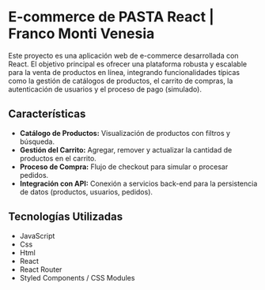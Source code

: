 # E-commerce de PASTA React | Franco Monti Venesia

Este proyecto es una aplicación web de e-commerce desarrollada con React. El objetivo principal es ofrecer una plataforma robusta y escalable para la venta de productos en línea, integrando funcionalidades típicas como la gestión de catálogos de productos, el carrito de compras, la autenticación de usuarios y el proceso de pago (simulado).


## Características

- **Catálogo de Productos:** Visualización de productos con filtros y búsqueda.
- **Gestión del Carrito:** Agregar, remover y actualizar la cantidad de productos en el carrito.
- **Proceso de Compra:** Flujo de checkout para simular o procesar pedidos.
- **Integración con API:** Conexión a servicios back-end para la persistencia de datos (productos, usuarios, pedidos).

## Tecnologías Utilizadas

- JavaScript
- Css
- Html
- React
- React Router
- Styled Components / CSS Modules

